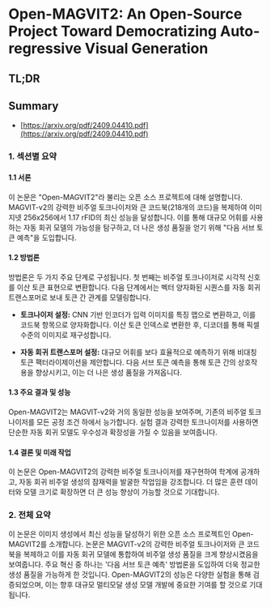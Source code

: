 # Open-MAGVIT2: An Open-Source Project Toward Democratizing Auto-regressive Visual Generation
## TL;DR
## Summary
- [https://arxiv.org/pdf/2409.04410.pdf](https://arxiv.org/pdf/2409.04410.pdf)

### 1. 섹션별 요약

#### 1.1 서론
이 논문은 "Open-MAGVIT2"라 불리는 오픈 소스 프로젝트에 대해 설명합니다. MAGVIT-v2의 강력한 비주얼 토크나이저와 큰 코드북(218개의 코드)을 복제하여 이미지넷 256x256에서 1.17 rFID의 최신 성능을 달성합니다. 이를 통해 대규모 어휘를 사용하는 자동 회귀 모델의 가능성을 탐구하고, 더 나은 생성 품질을 얻기 위해 "다음 서브 토큰 예측"을 도입합니다.

#### 1.2 방법론
방법론은 두 가지 주요 단계로 구성됩니다. 첫 번째는 비주얼 토크나이저로 시각적 신호를 이산 토큰 표현으로 변환합니다. 다음 단계에서는 벡터 양자화된 시퀀스를 자동 회귀 트랜스포머로 보내 토큰 간 관계를 모델링합니다.

* **토크나이저 설정:** 
  CNN 기반 인코더가 입력 이미지를 특징 맵으로 변환하고, 이를 코드북 항목으로 양자화합니다. 이산 토큰 인덱스로 변환한 후, 디코더를 통해 픽셀 수준의 이미지로 재구성합니다.

* **자동 회귀 트랜스포머 설정:** 
  대규모 어휘를 보다 효율적으로 예측하기 위해 비대칭 토큰 팩터라이제이션을 제안합니다. 다음 서브 토큰 예측을 통해 토큰 간의 상호작용을 향상시키고, 이는 더 나은 생성 품질을 가져옵니다.

#### 1.3 주요 결과 및 성능
Open-MAGVIT2는 MAGVIT-v2와 거의 동일한 성능을 보여주며, 기존의 비주얼 토크나이저를 모든 공정 조건 하에서 능가합니다. 실험 결과 강력한 토크나이저를 사용하면 단순한 자동 회귀 모델도 우수성과 확장성을 가질 수 있음을 보여줍니다.

#### 1.4 결론 및 미래 작업
이 논문은 Open-MAGVIT2의 강력한 비주얼 토크나이저를 재구현하여 학계에 공개하고, 자동 회귀 비주얼 생성의 잠재력을 발굴한 작업임을 강조합니다. 더 많은 훈련 데이터와 모델 크기로 확장하면 더 큰 성능 향상이 가능할 것으로 기대합니다.

### 2. 전체 요약

이 논문은 이미지 생성에서 최신 성능을 달성하기 위한 오픈 소스 프로젝트인 Open-MAGVIT2를 소개합니다. 논문은 MAGVIT-v2의 강력한 비주얼 토크나이저와 큰 코드북을 복제하고 이를 자동 회귀 모델에 통합하여 비주얼 생성 품질을 크게 향상시켰음을 보여줍니다. 주요 혁신 중 하나는 '다음 서브 토큰 예측' 방법론을 도입하여 더욱 정교한 생성 품질을 가능하게 한 것입니다. Open-MAGVIT2의 성능은 다양한 실험을 통해 검증되었으며, 이는 향후 대규모 멀티모달 생성 모델 개발에 중요한 기여를 할 것으로 기대됩니다.